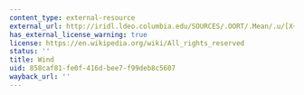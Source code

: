 ```yaml
---
content_type: external-resource
external_url: http://iridl.ldeo.columbia.edu/SOURCES/.OORT/.Mean/.u/[X+]average/[Y+]average/[T+]average/figviewer.html?my.help=more+options&map.P.units=mb&map.P.plotlast=50.&map.url=P+fig-+profile+-fig&map.domain=+%7B+/u+0.1868016+12.41377+plotrange+%7D&map.domainparam=+/plotaxislength+432+psdef+/plotborder+72+psdef+/XOVY+null+psdef&map.zoom=Zoom&map.P.plotfirst=1000.&map.u.plotfirst=0.1868016&map.u.units=m/s&map.u.plotlast=12.41377&map.newurl.grid0=P&map.newurl.plot=profile&map.plotaxislength=432&map.plotborder=72&map.fnt=Helvetica&map.fntsze=16&map.XOVY=auto&map.color_smoothing=1
has_external_license_warning: true
license: https://en.wikipedia.org/wiki/All_rights_reserved
status: ''
title: Wind
uid: 858caf81-fe0f-416d-bee7-f99deb8c5607
wayback_url: ''
---
```

